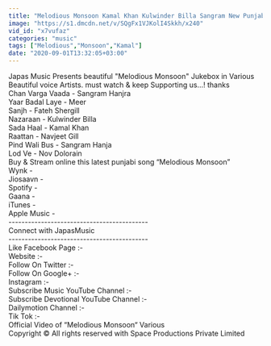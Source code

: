 ```yaml
---
title: "Melodious Monsoon Kamal Khan Kulwinder Billa Sangram New Punjabi Mashup 2020 Japas Music"
image: "https://s1.dmcdn.net/v/SQgFx1VJKolI4Skkh/x240"
vid_id: "x7vufaz"
categories: "music"
tags: ["Melodious","Monsoon","Kamal"]
date: "2020-09-01T13:32:05+03:00"
---
```

Japas Music Presents beautiful &quot;Melodious Monsoon&quot; Jukebox in Various Beautiful voice Artists. must watch &amp;  keep Supporting us...! thanks  <br>Chan Varga Vaada - Sangram Hanjra  <br>Yaar Badal Laye - Meer  <br>Sanjh - Fateh Shergill  <br>Nazaraan - Kulwinder Billa  <br>Sada Haal - Kamal Khan  <br>Raattan - Navjeet Gill  <br>Pind Wali Bus - Sangram Hanja   <br>Lod Ve - Nov Dolorain  <br>Buy &amp; Stream online this latest punjabi song “Melodious Monsoon”  <br>Wynk -   <br>Jiosaavn -   <br>Spotify -   <br>Gaana -   <br>iTunes -   <br>Apple Music -   <br>----------------------------------------­---  <br>Connect with JapasMusic  <br>----------------------------------------­---  <br>Like Facebook Page :-   <br>Website :-   <br>Follow On Twitter :-   <br>Follow On Google+  :-   <br>Instagram :-   <br>Subscribe Music YouTube Channel :-   <br>Subscribe Devotional YouTube Channel :-   <br>Dailymotion Channel :-    <br>Tik Tok :-   <br>Official Video of “Melodious Monsoon“ Various  <br>Copyright © All rights reserved with Space Productions Private Limited
